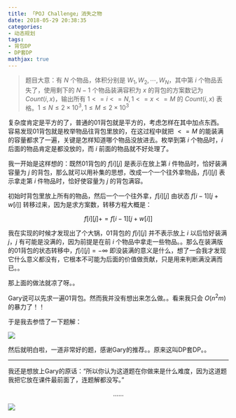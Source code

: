 ```yaml
---
title: 「POJ Challenge」消失之物
date: 2018-05-29 20:38:35
categories:
- 动态规划
tags:
- 背包DP
- DP套DP
mathjax: true
---
```


> 题目大意：有 $N$ 个物品，体积分别是 $W_1,W_2,\cdots,W_N$，其中第 $i$ 个物品丢失了，使用剩下的 $N-1$ 个物品装满容积为 $x$ 的背包的方案数记为 $Count(i,x)$，输出所有 $1<=i<=N, 1<=x<=M$ 的 $Count(i,x)$ 表格。$1≤N≤2×10^3,1≤M≤2×10^3$

复杂度肯定是平方的了，普通的01背包就是平方的，考虑怎样在其中加点东西。容易发现01背包就是枚举物品往背包里放的，在这过程中就把 $<=M$ 的能装满的容量都求了一遍，关键是怎样知道哪个物品没放进去。枚举到第 $i$ 个物品时，$i$ 后面的物品肯定是都没放的，而 $i$ 前面的物品就不好处理了。

我一开始是这样想的：既然01背包的 $f[i][j]$ 是表示在放上第 $i$ 件物品时，恰好装满容量为 $j$ 的背包，那么就可以用补集的思想，改成一个一个往外拿物品，$f[i][j]$ 表示拿走第 $i$ 件物品时，恰好使容量为 $j$ 的背包满容。

初始时背包里放上所有的物品，然后一个一个往外拿，$f[i][j]$ 由状态 $f[i-1][j+w[i]]$ 转移过来，因为是求方案数，转移方程大概是：

$$f[i][j] += f[i-1][j+w[i]]$$

我在实现的时候才发现出了个大锅，01背包的 $f[i][j]$ 并不表示放上 $i$ 以后恰好装满 $j$，$j$ 有可能是没满的，因为前提是在前 $i$ 个物品中拿走一些物品。。那么在装满版的01背包的状态转移中，$f[i][j]=-∞$ 即没装满的意义是什么，想了一会我才发现它什么意义都没有，它根本不可能为后面的价值做贡献，只是用来判断满没满而已。。

那上面的做法就凉了呀。。

Gary说可以先求一遍01背包。然而我并没有想出来怎么做。。看来我只会 $O(n^2m)$ 的暴力了！！

于是我去参悟了一下题解：

![](http://images.cnblogs.com/cnblogs_com/milky-w/1226322/o_QQ%e5%9b%be%e7%89%8720180530113345.png)

然后就明白啦，一道非常好的题，感谢Gary的推荐。。原来这叫DP套DP。。

---

我还是想放上Gary的原话：“所以你认为这道题在你做来是什么难度，因为这道题我把它放在课件最前面了，连题解都没写。”

<center>……</center>

![](http://images.cnblogs.com/cnblogs_com/milky-w/1226322/o_QQ%e5%9b%be%e7%89%8720180530111145.jpg)
